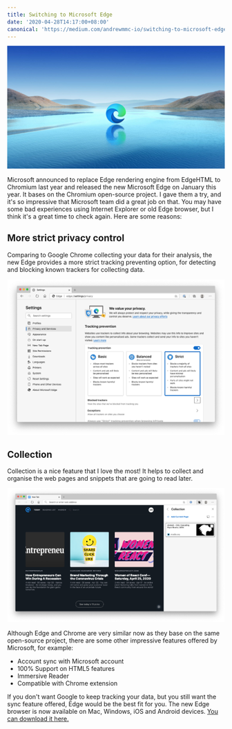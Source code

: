 ```yaml
---
title: Switching to Microsoft Edge
date: '2020-04-28T14:17:00+08:00'
canonical: 'https://medium.com/andrewmmc-io/switching-to-microsoft-edge-593edbce1818'
---
```


![](image3.jpeg)

Microsoft announced to replace Edge rendering engine from EdgeHTML to Chromium last year and released the new Microsoft Edge on January this year. It bases on the Chromium open-source project. I gave them a try, and it's so impressive that Microsoft team did a great job on that. You may have some bad experiences using Internet Explorer or old Edge browser, but I think it's a great time to check again. Here are some reasons:

## More strict privacy control

Comparing to Google Chrome collecting your data for their analysis, the new Edge provides a more strict tracking preventing option, for detecting and blocking known trackers for collecting data.

![](image1.png)

## Collection

Collection is a nice feature that I love the most! It helps to collect and organise the web pages and snippets that are going to read later.

![](image2.png)

Although Edge and Chrome are very similar now as they base on the same open-source project, there are some other impressive features offered by Microsoft, for example:

- Account sync with Microsoft account
- 100% Support on HTML5 features
- Immersive Reader
- Compatible with Chrome extension

If you don't want Google to keep tracking your data, but you still want the sync feature offered, Edge would be the best fit for you. The new Edge browser is now available on Mac, Windows, iOS and Android devices. [You can download it here.](https://www.microsoft.com/en-us/edge)
